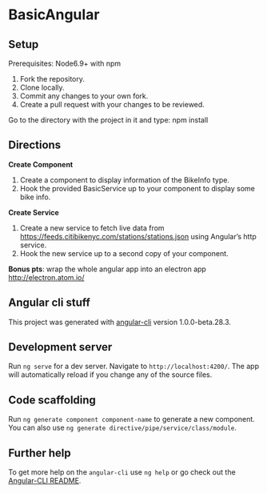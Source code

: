# BasicAngular

## Setup

Prerequisites: Node6.9+ with npm

1.  Fork the repository.
2.  Clone locally.
3.  Commit any changes to your own fork.
4.  Create a pull request with your changes to be reviewed.

Go to the directory with the project in it and type: npm install

## Directions

**Create Component**

1.	Create a component to display information of the BikeInfo type.
2.	Hook the provided BasicService up to your component to display some bike info.

**Create Service**

1.	Create a new service to fetch live data from https://feeds.citibikenyc.com/stations/stations.json using Angular’s http service.
2.	Hook the new service up to a second copy of your component.


**Bonus pts**: wrap the whole angular app into an electron app http://electron.atom.io/


## Angular cli stuff
This project was generated with [angular-cli](https://github.com/angular/angular-cli) version 1.0.0-beta.28.3.

## Development server
Run `ng serve` for a dev server. Navigate to `http://localhost:4200/`. The app will automatically reload if you change any of the source files.

## Code scaffolding

Run `ng generate component component-name` to generate a new component. You can also use `ng generate directive/pipe/service/class/module`.

## Further help

To get more help on the `angular-cli` use `ng help` or go check out the [Angular-CLI README](https://github.com/angular/angular-cli/blob/master/README.md).
